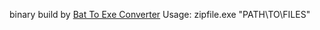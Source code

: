 binary build by [Bat To Exe Converter](http://web.archive.org/web/20190513133413/http://www.f2ko.de/en/b2e.php)
Usage: zipfile.exe "PATH\TO\FILES"
